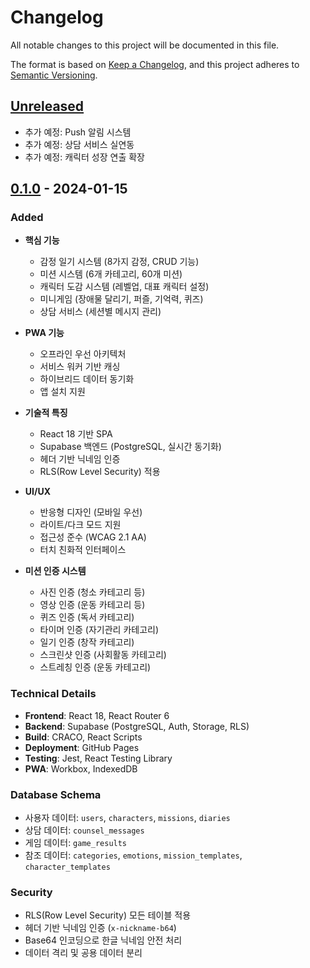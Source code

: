 # Changelog

All notable changes to this project will be documented in this file.

The format is based on [Keep a Changelog](https://keepachangelog.com/en/1.0.0/),
and this project adheres to [Semantic Versioning](https://semver.org/spec/v2.0.0.html).

## [Unreleased]
- 추가 예정: Push 알림 시스템
- 추가 예정: 상담 서비스 실연동
- 추가 예정: 캐릭터 성장 연출 확장

## [0.1.0] - 2024-01-15

### Added
- **핵심 기능**
  - 감정 일기 시스템 (8가지 감정, CRUD 기능)
  - 미션 시스템 (6개 카테고리, 60개 미션)
  - 캐릭터 도감 시스템 (레벨업, 대표 캐릭터 설정)
  - 미니게임 (장애물 달리기, 퍼즐, 기억력, 퀴즈)
  - 상담 서비스 (세션별 메시지 관리)

- **PWA 기능**
  - 오프라인 우선 아키텍처
  - 서비스 워커 기반 캐싱
  - 하이브리드 데이터 동기화
  - 앱 설치 지원

- **기술적 특징**
  - React 18 기반 SPA
  - Supabase 백엔드 (PostgreSQL, 실시간 동기화)
  - 헤더 기반 닉네임 인증
  - RLS(Row Level Security) 적용

- **UI/UX**
  - 반응형 디자인 (모바일 우선)
  - 라이트/다크 모드 지원
  - 접근성 준수 (WCAG 2.1 AA)
  - 터치 친화적 인터페이스

- **미션 인증 시스템**
  - 사진 인증 (청소 카테고리 등)
  - 영상 인증 (운동 카테고리 등)
  - 퀴즈 인증 (독서 카테고리)
  - 타이머 인증 (자기관리 카테고리)
  - 일기 인증 (창작 카테고리)
  - 스크린샷 인증 (사회활동 카테고리)
  - 스트레칭 인증 (운동 카테고리)

### Technical Details
- **Frontend**: React 18, React Router 6
- **Backend**: Supabase (PostgreSQL, Auth, Storage, RLS)
- **Build**: CRACO, React Scripts
- **Deployment**: GitHub Pages
- **Testing**: Jest, React Testing Library
- **PWA**: Workbox, IndexedDB

### Database Schema
- 사용자 데이터: `users`, `characters`, `missions`, `diaries`
- 상담 데이터: `counsel_messages`
- 게임 데이터: `game_results`
- 참조 데이터: `categories`, `emotions`, `mission_templates`, `character_templates`

### Security
- RLS(Row Level Security) 모든 테이블 적용
- 헤더 기반 닉네임 인증 (`x-nickname-b64`)
- Base64 인코딩으로 한글 닉네임 안전 처리
- 데이터 격리 및 공용 데이터 분리

[Unreleased]: https://github.com/kimmireu0220/Replant/compare/v0.1.0...HEAD
[0.1.0]: https://github.com/kimmireu0220/Replant/releases/tag/v0.1.0